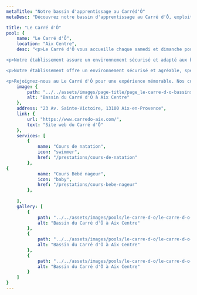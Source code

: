 ```yaml
---
metaTitle: "Notre bassin d'apprentissage au Carréd'Ô"
metaDesc: "Découvrez notre bassin d'apprentissage au Carré d'Ô, exploité par Maître-Baigneur pour des cours de natation et bébé nageur. Profitez d'un environnement sécurisé et adapté pour apprendre à nager dans les meilleures conditions avec nos professionnels qualifiés."

title: "Le Carré d'Ô"
pool: {
	name: "Le Carré d'Ô",
	location: "Aix Centre",
	desc: "<p>Le Carré d'Ô vous accueille chaque samedi et dimanche pour une expérience de baignade divertissante au centre ville d'Aix-en-Provence proche du parking Bellegarde . Nos cours de bébés nageurs (4-36 mois) et de natation (dès 3 ans ), vous permettant de découvrir le plaisir de nager tout en vous amusant. Les bassins de 8 mètres sur 5, avec une profondeur de 1,30 mètre, offrent un espace spacieux pour votre apprentissage.</p>

<p>Notre établissement assure un environnement sécurisé et adapté aux bébés-nageurs, garantissant une introduction à l'eau en toute sécurité. Rejoignez-nous au Carré d'Ô pour des cours chaque samedi et dimanche, avec une température d'eau maintenue à 32 degrés pour votre confort. Nous sommes impatients de vous accueillir et de vous faire découvrir la magie de la natation.</p>

<p>Notre établissement offre un environnement sécurisé et agréable, spécialement conçu pour les bébés-nageurs, garantissant une introduction à l'eau en toute sécurité.</p>

<p>Rejoignez-nous au Le Carré d'Ô pour une expérience mémorable. Nos cours se déroulent chaque samedi matin, et la température de l'eau est maintenue à un agréable 30 degrés pour votre confort. Nous sommes impatients de vous accueillir et de vous faire découvrir la magie de la natation.</p>",
	image: {
		path: "../../assets/images/page-title/page_le-carre-d-o-bassins.jpg",
		alt: "Bassin du Carré d'Ô à Aix Centre"
	},
	address: "23 Av. Sainte-Victoire, 13100 Aix-en-Provence",
	link: {
		url: "https://www.carredo-aix.com/",
		text: "Site web du Carré d'Ô"
	},
	services: [
		{
			name: "Cours de natation",
			icon: "swimmer",
			href: "/prestations/cours-de-natation"
		},
{
			name: "Cours Bébé nageur",
			icon: "baby",
			href: "/prestations/cours-bebe-nageur"
		},
		
	],
	gallery: [
		{
			path: "../../assets/images/pools/le-carre-d-o/le-carre-d-o-1.jpg",
			alt: "Bassin du Carré d'Ô à Aix Centre"
		},
		{
			path: "../../assets/images/pools/le-carre-d-o/le-carre-d-o-1.jpg",
			alt: "Bassin du Carré d'Ô à Aix Centre"
		},
		{
			path: "../../assets/images/pools/le-carre-d-o/le-carre-d-o-1.jpg",
			alt: "Bassin du Carré d'Ô à Aix Centre"
		}
	]
}
---
```

